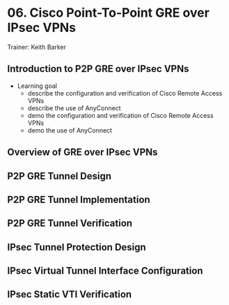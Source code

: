 # 06. Cisco Point-To-Point GRE over IPsec VPNs

Trainer: Keith Barker


## Introduction to P2P GRE over IPsec VPNs

- Learning goal
  - describe the configuration and verification of Cisco Remote Access VPNs
  - describe the use of AnyConnect
  - demo the configuration and verification of Cisco Remote Access VPNs
  - demo the use of AnyConnect


## Overview of GRE over IPsec VPNs




## P2P GRE Tunnel Design




## P2P GRE Tunnel Implementation




## P2P GRE Tunnel Verification




## IPsec Tunnel Protection Design




## IPsec Virtual Tunnel Interface Configuration




## IPsec Static VTI Verification





